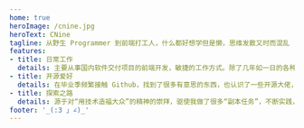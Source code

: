 ```yaml
---
home: true
heroImage: /cnine.jpg
heroText: CNine
tagline: 从野生 Programmer 到前端打工人，什么都好想学但是懒，思维发散又时而混乱
features:
- title: 日常工作
  details: 主要从事国内软件交付项目的前端开发，敏捷的工作方式。除了几年如一日的各种管理系统和小程序，也接触了一些比较有趣的项目，都是主线任务攒经验。
- title: 开源爱好
  details: 在毕业季频繁接触 Github，找到了很多有意思的东西，也认识了一些开源大佬，虽然白嫖多贡献少，也算是对曾经作为野生程序员的爱好的延续。
- title: 探索之路
  details: 源于对“用技术造福大众”的精神的崇拜，驱使我做了很多“副本任务”，不断实践，去尝试回答“如果是你，你会怎么做？”，答案在路上。
footer: '_(:3 」∠)_'
---
```

